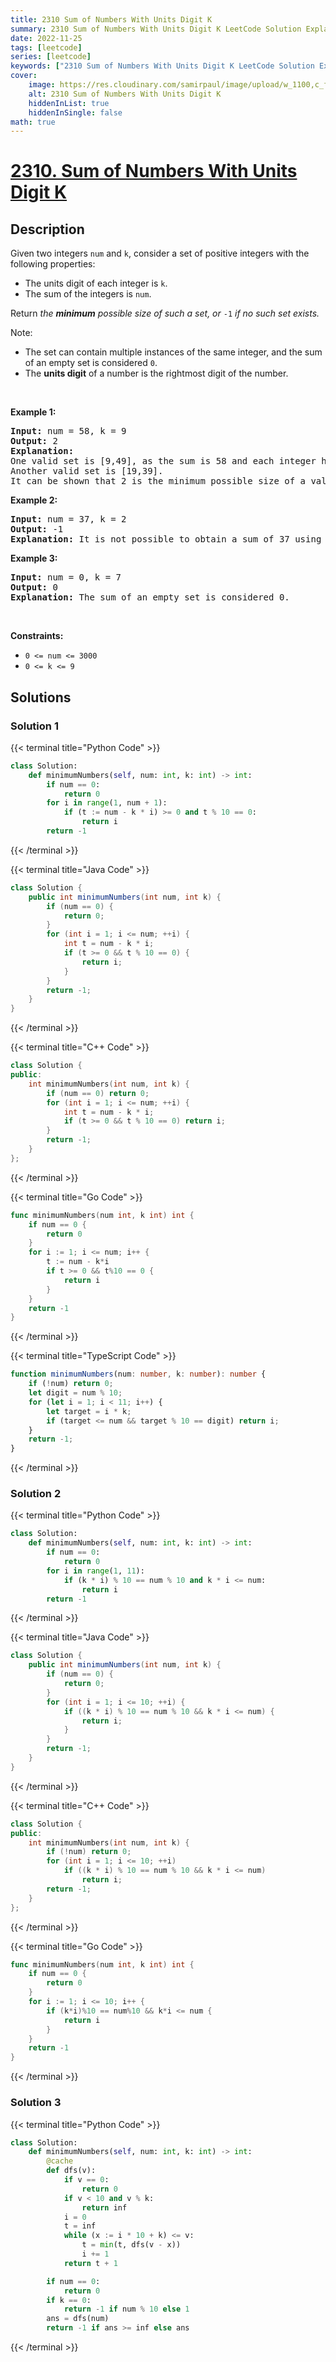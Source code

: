 ```yaml
---
title: 2310 Sum of Numbers With Units Digit K
summary: 2310 Sum of Numbers With Units Digit K LeetCode Solution Explained
date: 2022-11-25
tags: [leetcode]
series: [leetcode]
keywords: ["2310 Sum of Numbers With Units Digit K LeetCode Solution Explained in all languages", "2310 Sum of Numbers With Units Digit K", "LeetCode", "leetcode solution in Python3 C++ Java Go PHP Ruby Swift TypeScript Rust C# JavaScript C", "GeeksforGeeks", "InterviewBit", "Coding Ninjas", "HackerRank", "HackerEarth", "CodeChef", "TopCoder", "AlgoExpert", "freeCodeCamp", "Codeforces", "GitHub", "AtCoder", "Samir Paul"]
cover:
    image: https://res.cloudinary.com/samirpaul/image/upload/w_1100,c_fit,co_rgb:FFFFFF,l_text:Arial_75_bold:2310 Sum of Numbers With Units Digit K - Solution Explained/problem-solving.webp
    alt: 2310 Sum of Numbers With Units Digit K
    hiddenInList: true
    hiddenInSingle: false
math: true
---
```



# [2310. Sum of Numbers With Units Digit K](https://leetcode.com/problems/sum-of-numbers-with-units-digit-k)


## Description

<p>Given two integers <code>num</code> and <code>k</code>, consider a set of positive integers with the following properties:</p>

<ul>
	<li>The units digit of each integer is <code>k</code>.</li>
	<li>The sum of the integers is <code>num</code>.</li>
</ul>

<p>Return <em>the <strong>minimum</strong> possible size of such a set, or </em><code>-1</code><em> if no such set exists.</em></p>

<p>Note:</p>

<ul>
	<li>The set can contain multiple instances of the same integer, and the sum of an empty set is considered <code>0</code>.</li>
	<li>The <strong>units digit</strong> of a number is the rightmost digit of the number.</li>
</ul>

<p>&nbsp;</p>
<p><strong class="example">Example 1:</strong></p>

<pre>
<strong>Input:</strong> num = 58, k = 9
<strong>Output:</strong> 2
<strong>Explanation:</strong>
One valid set is [9,49], as the sum is 58 and each integer has a units digit of 9.
Another valid set is [19,39].
It can be shown that 2 is the minimum possible size of a valid set.
</pre>

<p><strong class="example">Example 2:</strong></p>

<pre>
<strong>Input:</strong> num = 37, k = 2
<strong>Output:</strong> -1
<strong>Explanation:</strong> It is not possible to obtain a sum of 37 using only integers that have a units digit of 2.
</pre>

<p><strong class="example">Example 3:</strong></p>

<pre>
<strong>Input:</strong> num = 0, k = 7
<strong>Output:</strong> 0
<strong>Explanation:</strong> The sum of an empty set is considered 0.
</pre>

<p>&nbsp;</p>
<p><strong>Constraints:</strong></p>

<ul>
	<li><code>0 &lt;= num &lt;= 3000</code></li>
	<li><code>0 &lt;= k &lt;= 9</code></li>
</ul>

## Solutions

### Solution 1

<!-- tabs:start -->

{{< terminal title="Python Code" >}}
```python
class Solution:
    def minimumNumbers(self, num: int, k: int) -> int:
        if num == 0:
            return 0
        for i in range(1, num + 1):
            if (t := num - k * i) >= 0 and t % 10 == 0:
                return i
        return -1
```
{{< /terminal >}}

{{< terminal title="Java Code" >}}
```java
class Solution {
    public int minimumNumbers(int num, int k) {
        if (num == 0) {
            return 0;
        }
        for (int i = 1; i <= num; ++i) {
            int t = num - k * i;
            if (t >= 0 && t % 10 == 0) {
                return i;
            }
        }
        return -1;
    }
}
```
{{< /terminal >}}

{{< terminal title="C++ Code" >}}
```cpp
class Solution {
public:
    int minimumNumbers(int num, int k) {
        if (num == 0) return 0;
        for (int i = 1; i <= num; ++i) {
            int t = num - k * i;
            if (t >= 0 && t % 10 == 0) return i;
        }
        return -1;
    }
};
```
{{< /terminal >}}

{{< terminal title="Go Code" >}}
```go
func minimumNumbers(num int, k int) int {
	if num == 0 {
		return 0
	}
	for i := 1; i <= num; i++ {
		t := num - k*i
		if t >= 0 && t%10 == 0 {
			return i
		}
	}
	return -1
}
```
{{< /terminal >}}

{{< terminal title="TypeScript Code" >}}
```ts
function minimumNumbers(num: number, k: number): number {
    if (!num) return 0;
    let digit = num % 10;
    for (let i = 1; i < 11; i++) {
        let target = i * k;
        if (target <= num && target % 10 == digit) return i;
    }
    return -1;
}
```
{{< /terminal >}}

<!-- tabs:end -->

### Solution 2

<!-- tabs:start -->

{{< terminal title="Python Code" >}}
```python
class Solution:
    def minimumNumbers(self, num: int, k: int) -> int:
        if num == 0:
            return 0
        for i in range(1, 11):
            if (k * i) % 10 == num % 10 and k * i <= num:
                return i
        return -1
```
{{< /terminal >}}

{{< terminal title="Java Code" >}}
```java
class Solution {
    public int minimumNumbers(int num, int k) {
        if (num == 0) {
            return 0;
        }
        for (int i = 1; i <= 10; ++i) {
            if ((k * i) % 10 == num % 10 && k * i <= num) {
                return i;
            }
        }
        return -1;
    }
}
```
{{< /terminal >}}

{{< terminal title="C++ Code" >}}
```cpp
class Solution {
public:
    int minimumNumbers(int num, int k) {
        if (!num) return 0;
        for (int i = 1; i <= 10; ++i)
            if ((k * i) % 10 == num % 10 && k * i <= num)
                return i;
        return -1;
    }
};
```
{{< /terminal >}}

{{< terminal title="Go Code" >}}
```go
func minimumNumbers(num int, k int) int {
	if num == 0 {
		return 0
	}
	for i := 1; i <= 10; i++ {
		if (k*i)%10 == num%10 && k*i <= num {
			return i
		}
	}
	return -1
}
```
{{< /terminal >}}

<!-- tabs:end -->

### Solution 3

<!-- tabs:start -->

{{< terminal title="Python Code" >}}
```python
class Solution:
    def minimumNumbers(self, num: int, k: int) -> int:
        @cache
        def dfs(v):
            if v == 0:
                return 0
            if v < 10 and v % k:
                return inf
            i = 0
            t = inf
            while (x := i * 10 + k) <= v:
                t = min(t, dfs(v - x))
                i += 1
            return t + 1

        if num == 0:
            return 0
        if k == 0:
            return -1 if num % 10 else 1
        ans = dfs(num)
        return -1 if ans >= inf else ans
```
{{< /terminal >}}

<!-- tabs:end -->

<!-- end -->
